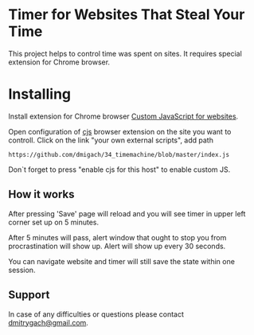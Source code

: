 # Timer for Websites That Steal Your Time

This project helps to control time was spent on sites. It requires special extension for Chrome browser.

# Installing

Install extension for Chrome browser [Custom JavaScript for websites](https://chrome.google.com/webstore/detail/custom-javascript-for-web/poakhlngfciodnhlhhgnaaelnpjljija).

Open configuration of [cjs](https://chrome.google.com/webstore/detail/custom-javascript-for-web/poakhlngfciodnhlhhgnaaelnpjljija) browser extension on the site you want to controll. Click on the link "your own external scripts", add path 

	https://github.com/dmigach/34_timemachine/blob/master/index.js
	
Don`t forget to press "enable cjs for this host" to enable custom JS.

## How it works

After pressing 'Save' page will reload and you will see timer in upper left corner set up on 5 minutes.

 After 5 minutes will pass, alert window that ought to stop you from procrastination will show up. Alert will show up every 30 seconds.
 
 You can navigate website and timer will still save the state within one session.

## Support

In case of any difficulties or questions please contact <dmitrygach@gmail.com>.
